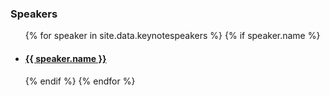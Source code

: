 
<h3>Speakers</h3>
<ul>
{% for speaker in site.data.keynotespeakers %}
    {% if speaker.name %}
        <li><a href="/program/keynotes#{{speaker.name}}" class="keynote-img" style="background-image: url(assets/images/keynotes/{{speaker.image | default: 'owasp_logo.png'}});">
            <h4>{{ speaker.name }}</h4></a>
        </li>
    {% endif %}
{% endfor %}
</ul>
